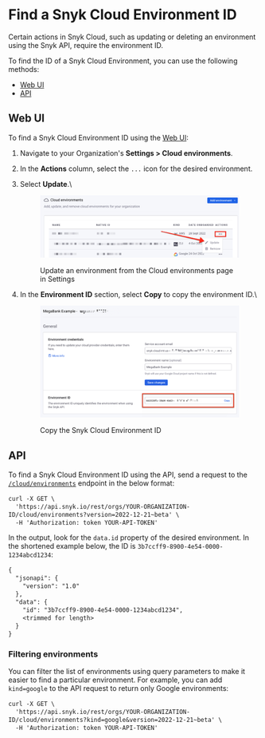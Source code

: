# Find a Snyk Cloud Environment ID

Certain actions in Snyk Cloud, such as updating or deleting an environment using the Snyk API, require the environment ID.

To find the ID of a Snyk Cloud Environment, you can use the following methods:

* [Web UI](find-a-snyk-cloud-environment-id.md#web-ui)
* [API](find-a-snyk-cloud-environment-id.md#api)

## Web UI

To find a Snyk Cloud Environment ID using the [Web UI](https://app.snyk.io/):

1. Navigate to your Organization's **Settings > Cloud environments**.
2. In the **Actions** column, select the `...` icon for the desired environment.
3.  Select **Update**.\


    <figure><img src="../../.gitbook/assets/image (19).png" alt=""><figcaption><p>Update an environment from the Cloud environments page in Settings</p></figcaption></figure>
4.  In the **Environment ID** section, select **Copy** to copy the environment ID.\


    <figure><img src="../../.gitbook/assets/image (47).png" alt=""><figcaption><p>Copy the Snyk Cloud Environment ID</p></figcaption></figure>

## API

To find a Snyk Cloud Environment ID using the API, send a request to the [`/cloud/environments`](https://apidocs.snyk.io/?version=2022-12-21%7Ebeta#get-/orgs/-org\_id-/cloud/environments) endpoint in the below format:

```
curl -X GET \
  'https://api.snyk.io/rest/orgs/YOUR-ORGANIZATION-ID/cloud/environments?version=2022-12-21~beta' \
  -H 'Authorization: token YOUR-API-TOKEN'
```

In the output, look for the `data.id` property of the desired environment. In the shortened example below, the ID is `3b7ccff9-8900-4e54-0000-1234abcd1234`:

```
{
  "jsonapi": {
    "version": "1.0"
  },
  "data": {
    "id": "3b7ccff9-8900-4e54-0000-1234abcd1234",
    <trimmed for length>
  }
}
```

### Filtering environments

You can filter the list of environments using query parameters to make it easier to find a particular environment. For example, you can add `kind=google` to the API request to return only Google environments:

```
curl -X GET \
  'https://api.snyk.io/rest/orgs/YOUR-ORGANIZATION-ID/cloud/environments?kind=google&version=2022-12-21~beta' \
  -H 'Authorization: token YOUR-API-TOKEN'
```
